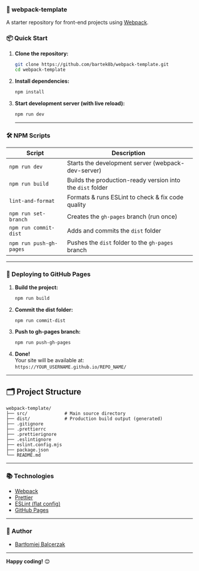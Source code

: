 ### 🚀 webpack-template

A starter repository for front-end projects using [Webpack](https://webpack.js.org/).

### 📦 Quick Start

1. **Clone the repository:**
   ```bash
   git clone https://github.com/bartek8b/webpack-template.git
   cd webpack-template
   ```

2. **Install dependencies:**
   ```bash
   npm install
   ```

3. **Start development server (with live reload):**
   ```bash
   npm run dev
   ```
   ---

### 🛠️ NPM Scripts

| Script                  | Description                                                |
|-------------------------|------------------------------------------------------------|
| `npm run dev`           | Starts the development server (webpack-dev-server)         |
| `npm run build`         | Builds the production-ready version into the `dist` folder |
| `lint-and-format`       | Formats & runs ESLint to check & fix code quality          |
| `npm run set-branch`    | Creates the `gh-pages` branch (run once)                   |
| `npm run commit-dist`   | Adds and commits the `dist` folder                         |
| `npm run push-gh-pages` | Pushes the `dist` folder to the `gh-pages` branch          |

---

### 🚀 Deploying to GitHub Pages

1. **Build the project:**
   ```bash
   npm run build
   ```
2. **Commit the dist folder:**
   ```bash
   npm run commit-dist
   ```
3. **Push to gh-pages branch:**
   ```bash
   npm run push-gh-pages
   ```
4. **Done!**  
   Your site will be available at:  
   `https://YOUR_USERNAME.github.io/REPO_NAME/`

---

## 🗂️ Project Structure

```
webpack-template/
├── src/              # Main source directory
├── dist/             # Production build output (generated)
├── .gitignore
├── .prettierrc
├── .prettierignore
├── .eslintignore
├── eslint.config.mjs
├── package.json
└── README.md
```

---

### 📚 Technologies

- [Webpack](https://webpack.js.org/)
- [Prettier](https://prettier.io/)
- [ESLint (flat config)](https://eslint.org/)
- [GitHub Pages](https://pages.github.com/)

---

### 📝 Author

- [Bartłomiej Balcerzak](https://github.com/bartek8b)

---

**Happy coding!** 😊